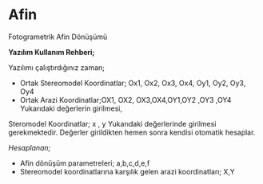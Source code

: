 # Afin
Fotogrametrik Afin Dönüşümü

**Yazılım Kullanım Rehberi;**

Yazılımı çalıştırdığınız zaman;

+ Ortak Stereomodel Koordinatlar; Ox1, Ox2, Ox3, Ox4, Oy1, Oy2, Oy3, Oy4
+ Ortak Arazi Koordinatlar;OX1, OX2, OX3,OX4,OY1,OY2 ,OY3 ,OY4
Yukarıdaki değerlerin girilmesi,

Steromodel Koordinatlar; x , y
Yukarıdaki değerlerinde girilmesi gerekmektedir. Değerler girildikten hemen sonra kendisi otomatik hesaplar.

*Hesaplanan;*
- Afin dönüşüm parametreleri; a,b,c,d,e,f
- Stereomodel koordinatlarına karşılık gelen arazi koordinatları; X,Y
